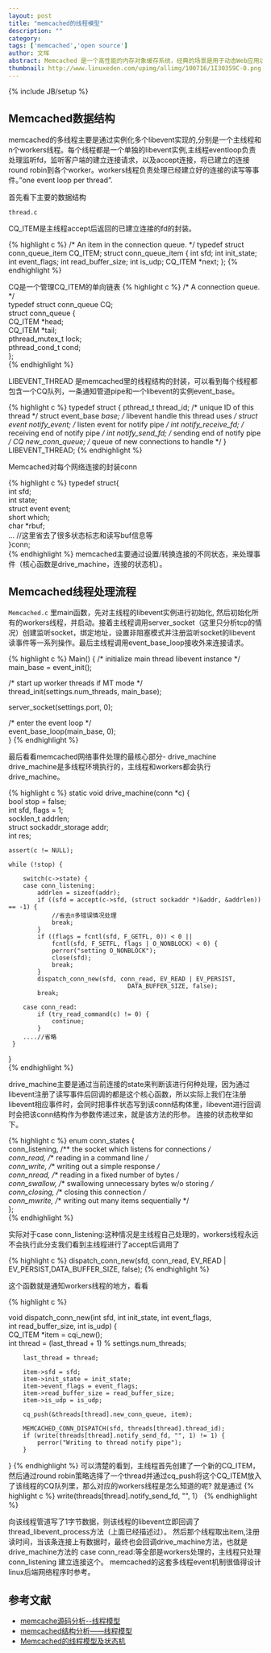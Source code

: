 ```yaml
---
layout: post
title: "memcached的线程模型"
description: ""
category: 
tags: ['memcached','open source']
author: 文晖
abstract: Memcached 是一个高性能的内存对象缓存系统，经典的场景是用于动态Web应用以减轻数据库负载。它通过在内存中缓存数据和对象来减少读取数据库的次数，从而提高动态、数据库驱动网站的速度。这里简要介绍一下memcached的线程模型。
thumbnail: http://www.linuxeden.com/upimg/allimg/100716/1I30359C-0.png
---
```

{% include JB/setup %}


## Memcached数据结构
memcached的多线程主要是通过实例化多个libevent实现的,分别是一个主线程和n个workers线程。每个线程都是一个单独的libevent实例,主线程eventloop负责处理监听fd，监听客户端的建立连接请求，以及accept连接，将已建立的连接round robin到各个worker。workers线程负责处理已经建立好的连接的读写等事件。”one event loop per thread”.


首先看下主要的数据结构

`thread.c`

CQ_ITEM是主线程accept后返回的已建立连接的fd的封装。

{% highlight c %}
/* An item in the connection queue. */
typedef struct conn_queue_item CQ_ITEM;
struct conn_queue_item {
    int     sfd;
    int     init_state;
    int     event_flags;
    int     read_buffer_size;
    int     is_udp;
    CQ_ITEM *next;
};
{% endhighlight %}


CQ是一个管理CQ_ITEM的单向链表
{% highlight c %}
/* A connection queue. */  
typedef struct conn_queue CQ;  
struct conn_queue {  
    CQ_ITEM *head;  
    CQ_ITEM *tail;  
    pthread_mutex_t lock;  
    pthread_cond_t  cond;  
};  
{% endhighlight %}


LIBEVENT_THREAD 是memcached里的线程结构的封装，可以看到每个线程都包含一个CQ队列，一条通知管道pipe和一个libevent的实例event_base。

{% highlight c %}
typedef struct {
    pthread_t thread_id;        /* unique ID of this thread */
    struct event_base *base;    /* libevent handle this thread uses */
    struct event notify_event;  /* listen event for notify pipe */
    int notify_receive_fd;      /* receiving end of notify pipe */
    int notify_send_fd;         /* sending end of notify pipe */
    CQ  new_conn_queue;         /* queue of new connections to handle */
} LIBEVENT_THREAD;
{% endhighlight %}

Memcached对每个网络连接的封装conn

{% highlight c %}
    typedef struct{  
      int sfd;  
      int state;  
      struct event event;  
      short which;  
      char *rbuf;  
      ... //这里省去了很多状态标志和读写buf信息等  
    }conn;  
{% endhighlight %}
memcached主要通过设置/转换连接的不同状态，来处理事件（核心函数是drive_machine，连接的状态机）。

## Memcached线程处理流程

`Memcached.c`
里main函数，先对主线程的libevent实例进行初始化, 然后初始化所有的workers线程，并启动。接着主线程调用server_socket（这里只分析tcp的情况）创建监听socket，绑定地址，设置非阻塞模式并注册监听socket的libevent 读事件等一系列操作。最后主线程调用event_base_loop接收外来连接请求。

{% highlight c %}
Main() {
/* initialize main thread libevent instance */  
     main_base = event_init();  
   
/* start up worker threads if MT mode */  
thread_init(settings.num_threads, main_base);   

server_socket(settings.port, 0);

/* enter the event loop */  
event_base_loop(main_base, 0);  
}
{% endhighlight %}

最后看看memcached网络事件处理的最核心部分- drive_machine
drive_machine是多线程环境执行的，主线程和workers都会执行drive_machine。

{% highlight c %}
static void drive_machine(conn *c) {  
    bool stop = false;  
    int sfd, flags = 1;  
    socklen_t addrlen;  
    struct sockaddr_storage addr;  
    int res;  
  
    assert(c != NULL);  
  
    while (!stop) {  
  
        switch(c->state) {  
        case conn_listening:  
            addrlen = sizeof(addr);  
            if ((sfd = accept(c->sfd, (struct sockaddr *)&addr, &addrlen)) == -1) {  
                //省去n多错误情况处理  
                break;  
            }  
            if ((flags = fcntl(sfd, F_GETFL, 0)) < 0 ||  
                fcntl(sfd, F_SETFL, flags | O_NONBLOCK) < 0) {  
                perror("setting O_NONBLOCK");  
                close(sfd);  
                break;  
            }  
            dispatch_conn_new(sfd, conn_read, EV_READ | EV_PERSIST,  
                                     DATA_BUFFER_SIZE, false);  
            break;  
  
        case conn_read:  
            if (try_read_command(c) != 0) {  
                continue;  
            }  
        ....//省略  
     }       
 }  
{% endhighlight %}

drive_machine主要是通过当前连接的state来判断该进行何种处理，因为通过libevent注册了读写事件后回调的都是这个核心函数，所以实际上我们在注册libevent相应事件时，会同时把事件状态写到该conn结构体里，libevent进行回调时会把该conn结构作为参数传递过来，就是该方法的形参。
连接的状态枚举如下。

{% highlight c %}
    enum conn_states {  
        conn_listening,  /** the socket which listens for connections */  
        conn_read,       /** reading in a command line */  
        conn_write,      /** writing out a simple response */  
        conn_nread,      /** reading in a fixed number of bytes */  
        conn_swallow,    /** swallowing unnecessary bytes w/o storing */  
        conn_closing,    /** closing this connection */  
        conn_mwrite,     /** writing out many items sequentially */  
    };  
{% endhighlight %}

实际对于case conn_listening:这种情况是主线程自己处理的，workers线程永远不会执行此分支我们看到主线程进行了accept后调用了


{% highlight c %}
dispatch_conn_new(sfd, conn_read, EV_READ | EV_PERSIST,DATA_BUFFER_SIZE, false);
{% endhighlight %}

这个函数就是通知workers线程的地方，看看

{% highlight c %}

void dispatch_conn_new(int sfd, int init_state, int event_flags,  
                           int read_buffer_size, int is_udp) {  
        CQ_ITEM *item = cqi_new();  
        int thread = (last_thread + 1) % settings.num_threads;  
      
        last_thread = thread;  
      
        item->sfd = sfd;  
        item->init_state = init_state;  
        item->event_flags = event_flags;  
        item->read_buffer_size = read_buffer_size;  
        item->is_udp = is_udp;  
      
        cq_push(&threads[thread].new_conn_queue, item);  
      
        MEMCACHED_CONN_DISPATCH(sfd, threads[thread].thread_id);  
        if (write(threads[thread].notify_send_fd, "", 1) != 1) {  
            perror("Writing to thread notify pipe");  
        }  
} 
{% endhighlight %}
可以清楚的看到，主线程首先创建了一个新的CQ_ITEM，然后通过round robin策略选择了一个thread并通过cq_push将这个CQ_ITEM放入了该线程的CQ队列里，那么对应的workers线程是怎么知道的呢?
就是通过
{% highlight c %}
write(threads[thread].notify_send_fd, "", 1）
{% endhighlight %}

向该线程管道写了1字节数据，则该线程的libevent立即回调了thread_libevent_process方法（上面已经描述过）。
然后那个线程取出item,注册读时间，当该条连接上有数据时，最终也会回调drive_machine方法，也就是drive_machine方法的 case conn_read:等全部是workers处理的，主线程只处理conn_listening 建立连接这个。
memcached的这套多线程event机制很值得设计linux后端网络程序时参考。

## 参考文献
* [memcache源码分析--线程模型](http://www.iteye.com/topic/344172)
* [memcached结构分析——线程模型](http://blog.csdn.net/bokee/article/details/6670550)
* [Memcached的线程模型及状态机](http://basiccoder.com/thread-model-and-state-machine-of-memcached.html)


